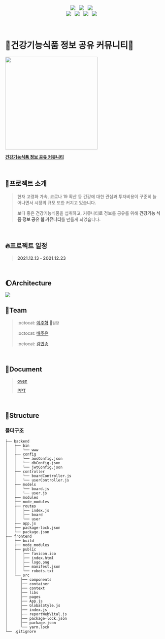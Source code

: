 <br/>
<p align="center">
  <img src="https://img.shields.io/badge/React-61DAFB?style=flat-square&logo=React&logoColor=white" /> &nbsp
  <img src="https://img.shields.io/badge/styledComponents-DB7093?style=flat-square&logo=styled-components&logoColor=white" /> &nbsp 
  <img src="https://img.shields.io/badge/JavaScript-F7DF1E?style=flat-square&logo=JavaScript&logoColor=white"/> &nbsp <br />
  <img src="https://img.shields.io/badge/Node.js-339933?style=flat-square&logo=Node.js&logoColor=white"/> &nbsp
  <img src="https://img.shields.io/badge/Express-000000?style=flat-square&logo=Express&logoColor=white"/> &nbsp  
  <img src="https://img.shields.io/badge/MongoDB-47A248?style=flat-square&logo=MongoDB&logoColor=white"/> &nbsp 
  <img src="https://img.shields.io/badge/Amazon AWS-232F3E?style=flat-square&logo=Amazon%20AWS&logoColor=white"/> &nbsp
</p>

<br/>

# :pill:건강기능식품 정보 공유 커뮤니티:pill:
<img src="https://user-images.githubusercontent.com/73999808/147055064-815721cb-b79b-43d5-8268-7b014de62ad8.png" width="300px"/>

[**건강기능식품 정보 공유 커뮤니티**](http://nutrient-kmin.s3-website.ap-northeast-2.amazonaws.com/)

<br/>

## :rainbow:프로젝트 소개
> 현재 고령화 가속, 코로나 19 확산 등 건강에 대한 관심과 투자비용이 꾸준히 늘어나면서 시장의 규모 또한 커지고 있습니다. 
> 
> 보다 좋은 건강기능식품을 섭취하고, 커뮤니티로 정보를 공유를 위해 **건강기능 식품 정보 공유 웹 커뮤니티**를 만들게 되었습니다. 

<br/>

## :fire:프로젝트 일정
> **2021.12.13 - 2021.12.23**

<br/>

## :moon:Architecture
<img src="https://user-images.githubusercontent.com/73999808/147174986-8f490244-96aa-4fd3-9259-3bc196f5d416.png" />

## :handshake:Team
> :octocat: [이주혁](https://github.com/leejh96) :raising_hand:`팀장`
> 
> :octocat: [배주은](https://github.com/jurincess)
> 
> :octocat: [김민송](https://github.com/kmin3560)

<br/>

## :bookmark_tabs:Document
> [oven](https://ovenapp.io/project/zyP9yKD5FFlJGFkqVbaQeNBf3O9JMklG#DxMJ1)
> 
> [PPT](https://docs.google.com/presentation/d/1T7MUmJWTKmj-U9jeIrX87KnDlKlvQyleV0ZvtC0L20A/edit?usp=sharing)

<br/>

## :ledger:Structure

### 폴더구조
```
├── backend
│   ├── bin
│   │   └── www 
│   ├── config
│   │   └── awsConfig.json
│   │   └── dbConfig.json
│   │   └── jwtConfig.json
│   ├── controller 
│   │   └── boardController.js
│   │   └── userController.js
│   ├── models
│   │   └── board.js
│   │   └── user.js
│   ├── modules
│   ├── node_modules
│   ├── routes
│   │   ├── index.js
│   │   ├── board
│   │   └── user
│   ├── app.js
│   ├── package-lock.json
│   └── package.json
├── frontend
│   ├── build
│   ├── node_modules
│   ├── public
│   │   ├── favicon.ico
│   │   ├── index.html
│   │   ├── logo.png
│   │   ├── manifest.json
│   │   └── robots.txt
│   └── src
│      ├── components
│      ├── container
│      ├── context
│      ├── libs
│      ├── pages
│      ├── App.js
│      ├── GlobalStyle.js
│      ├── index.js
│      ├── reportWebVital.js
│      ├── package-lock.json
│      ├── package.json
│      └── yarn.lock
└── .gitignore
```
